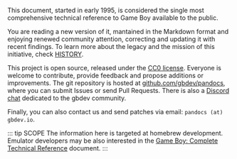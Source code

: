 This document, started in early 1995, is considered the single most comprehensive technical reference to Game Boy available to the public. 

You are reading a new version of it, mantained in the Markdown format and enjoying renewed community attention, correcting and updating it with recent findings. To learn more about the legacy and the mission of this initiative, check [HISTORY](https://github.com/gbdev/pandocs#history).

This project is open source, released under the [CC0 license](https://raw.githubusercontent.com/gbdev/pandocs/develop/LICENSE). Everyone is welcome to contribute, provide feedback and propose additions or improvements. The git repository is hosted at [github.com/gbdev/pandocs](https://github.com/gbdev/pandocs), where you can submit Issues or send Pull Requests. There is also a [Discord chat](https://gbdev.io/chat) dedicated to the gbdev community.

Finally, you can also contact us and send patches via email: `pandocs (at) gbdev.io`.
 
::: tip SCOPE
The information here is targeted at homebrew development.
Emulator developers may be also interested in the [Game Boy: Complete Technical Reference](https://gekkio.fi/files/gb-docs/gbctr.pdf) document.
:::
